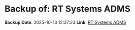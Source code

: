 # Backup of: RT Systems ADMS

**Backup Date**: 2025-10-13 12:37:23
**Link**: [RT Systems ADMS](https://przemienniki.net/export/adms.csv)
